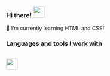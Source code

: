 ### Hi there! <img src="https://media4.giphy.com/media/gM5qFksULw54NMWyry/giphy.gif?cid=ecf05e47y3idyrlpken87eiz9iqah6jbx41lkeq2jca5cnci&ep=v1_stickers_search&rid=giphy.gif&ct=s" width="30px">

🌱 I’m currently learning HTML and CSS!

### Languages and tools I work with
<code> <img src="https://w7.pngwing.com/pngs/185/866/png-transparent-html-logo-html-web-design-scalable-graphics-world-wide-web-markup-language-html5-icon-hd-miscellaneous-angle-text-thumbnail.png" width="30px"></code>
